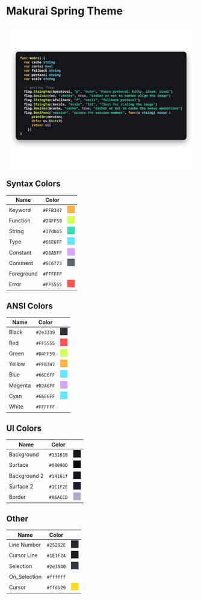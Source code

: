 # Makurai Spring Theme

<div align=center>

![Theme Preview](../../dogs/spring/thumbnail.png)
</div>

## Syntax Colors
| Name      | Color          | |
|-----------|----------------|-|
| Keyword   | `#FFB347` | ![keyword](../../dogs/spring/keyword.png) |
| Function  | `#D4FF59` | ![function](../../dogs/spring/function.png) |
| String    | `#37dbb5` | ![string](../../dogs/spring/string.png) |
| Type      | `#66E6FF` | ![type](../../dogs/spring/type.png) |
| Constant  | `#D8A5FF` | ![constant](../../dogs/spring/constant.png) |
| Comment   | `#5C6773` | ![comment](../../dogs/spring/comment.png) |
| Foreground| `#FFFFFF` | ![foreground](../../dogs/spring/foreground.png) |
| Error     | `#FF5555` | ![error](../../dogs/spring/error.png) |

## ANSI Colors
| Name    | Color                              |                                                       |
| ------- | ---------------------------------- | ----------------------------------------------------- |
| Black   | `#2e3339`   | ![black](../../dogs/spring/black.png)     |
| Red     | `#FF5555`     | ![red](../../dogs/spring/red.png)         |
| Green   | `#D4FF59`   | ![green](../../dogs/spring/green.png)     |
| Yellow  | `#FFB347`  | ![yellow](../../dogs/spring/yellow.png)   |
| Blue    | `#66E6FF`    | ![blue](../../dogs/spring/blue.png)       |
| Magenta | `#D2A6FF` | ![magenta](../../dogs/spring/magenta.png) |
| Cyan    | `#66E6FF`    | ![cyan](../../dogs/spring/cyan.png)       |
| White   | `#FFFFFF`   | ![white](../../dogs/spring/white.png)     |

## UI Colors
| Name          | Color           | |
|---------------|-----------------|-|
| Background    | `#15161B` | ![bg](../../dogs/spring/bg.png) |
| Surface       | `#08090D` | ![surface](../../dogs/spring/surface.png) |
| Background 2  | `#14161f` | ![bg_alt](../../dogs/spring/bg_alt.png) |
| Surface 2     | `#1C1F2E` | ![surface_alt](../../dogs/spring/surface_alt.png) |
| Border        | `#A6ACCD` | ![border](../../dogs/spring/border.png) |

## Other
| Name         | Color           | |
|--------------|-----------------|-|
| Line Number  | `#25282E` | ![line_nr](../../dogs/spring/line_nr.png) |
| Cursor Line  | `#1E1F24` | ![cursor_line](../../dogs/spring/cursor_line.png) |
| Selection    | `#2e3940` | ![selection](../../dogs/spring/selection.png) |
| On_Selection | `#ffffff` | ![on_selection](../../dogs/spring/on_selection.png) |
| Cursor       | `#ffdb29` | ![cursor](../../dogs/spring/cursor.png) |